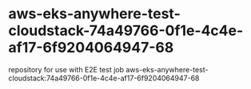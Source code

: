 # aws-eks-anywhere-test-cloudstack-74a49766-0f1e-4c4e-af17-6f9204064947-68
repository for use with E2E test job aws-eks-anywhere-test-cloudstack:74a49766-0f1e-4c4e-af17-6f9204064947-68
